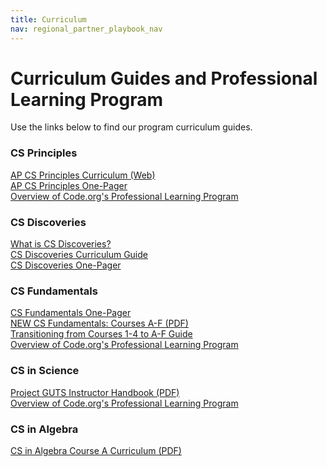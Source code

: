 ```yaml
---
title: Curriculum
nav: regional_partner_playbook_nav
---
```


# Curriculum Guides and Professional Learning Program

Use the links below to find our program curriculum guides.

### CS Principles
[AP CS Principles Curriculum (Web)](/educate/csp#lessons)<br/>
[AP CS Principles One-Pager](https://code.org/files/CSPrinciples_1-pager.pdf)<br/>
[Overview of Code.org's Professional Learning Program](https://code.org/educate/professional-learning/cs-principles)

### CS Discoveries
[What is CS Discoveries?](https://code.org/educate/csd)<br/>
[CS Discoveries Curriculum Guide](https://docs.google.com/document/d/1FhHPqlC6dU_z9retuBYb-duUwyKpnjwuEgjF4zfdhvI/export?format=pdf)<br/>
[CS Discoveries One-Pager](https://code.org/files/CSDiscoveries_1-pager.pdf)

### CS Fundamentals
[CS Fundamentals One-Pager](https://code.org/files/csf-one-pager.pdf)<br/>
[NEW CS Fundamentals: Courses A-F (PDF)](https://code.org/files/CSF_CoursesA-F_Curriculum_Guide.pdf)<br/>
[Transitioning from Courses 1-4 to A-F Guide](https://docs.google.com/document/d/1dFgrHiW-ERpNGey7yrNcoxU0LEfH9kFbdeLJn2QyJTA/edit)<br/>
[Overview of Code.org's Professional Learning Program](https://code.org/professional-development-workshops)

### CS in Science
[Project GUTS Instructor Handbook (PDF)](https://www.dropbox.com/s/04fp8dh8ycy2e9r/GUTS_CSS_Instruc_Hbook_wCover%2BBlank_2016.pdf?dl=0)<br/>
[Overview of Code.org's Professional Learning Program](https://code.org/educate/professional-learning/cs-in-science)

### CS in Algebra
[CS in Algebra Course A Curriculum (PDF)](https://curriculum.code.org/algebra/courseA.pdf)<br/>


